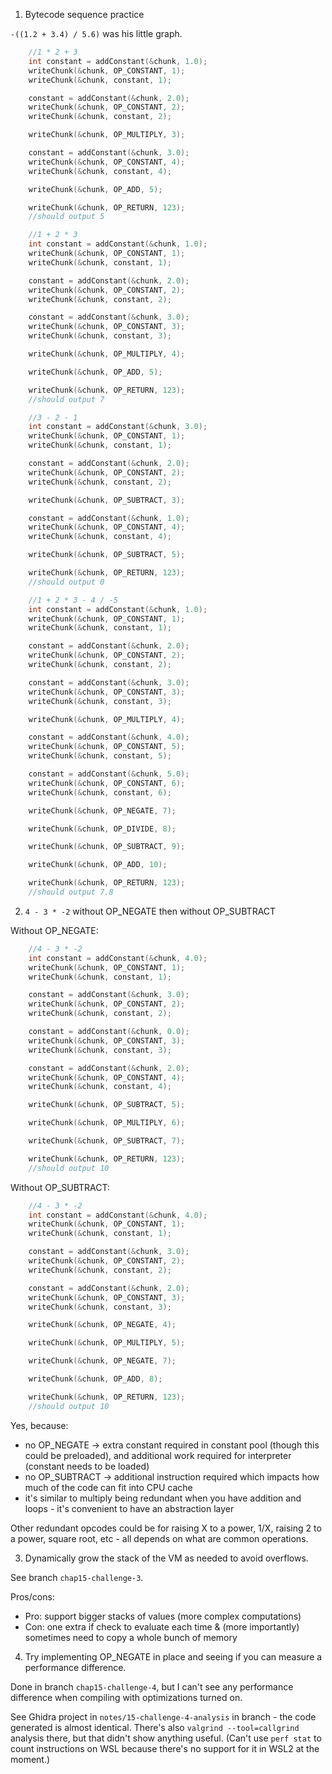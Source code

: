 1. Bytecode sequence practice

`-((1.2 + 3.4) / 5.6)` was his little graph.

```c
    //1 * 2 + 3
    int constant = addConstant(&chunk, 1.0);
    writeChunk(&chunk, OP_CONSTANT, 1);
    writeChunk(&chunk, constant, 1);

    constant = addConstant(&chunk, 2.0);
    writeChunk(&chunk, OP_CONSTANT, 2);
    writeChunk(&chunk, constant, 2);

    writeChunk(&chunk, OP_MULTIPLY, 3);

    constant = addConstant(&chunk, 3.0);
    writeChunk(&chunk, OP_CONSTANT, 4);
    writeChunk(&chunk, constant, 4);

    writeChunk(&chunk, OP_ADD, 5);

    writeChunk(&chunk, OP_RETURN, 123);
    //should output 5
```

```c
    //1 + 2 * 3
    int constant = addConstant(&chunk, 1.0);
    writeChunk(&chunk, OP_CONSTANT, 1);
    writeChunk(&chunk, constant, 1);

    constant = addConstant(&chunk, 2.0);
    writeChunk(&chunk, OP_CONSTANT, 2);
    writeChunk(&chunk, constant, 2);

    constant = addConstant(&chunk, 3.0);
    writeChunk(&chunk, OP_CONSTANT, 3);
    writeChunk(&chunk, constant, 3);

    writeChunk(&chunk, OP_MULTIPLY, 4);

    writeChunk(&chunk, OP_ADD, 5);

    writeChunk(&chunk, OP_RETURN, 123);
    //should output 7
```

```c
    //3 - 2 - 1
    int constant = addConstant(&chunk, 3.0);
    writeChunk(&chunk, OP_CONSTANT, 1);
    writeChunk(&chunk, constant, 1);

    constant = addConstant(&chunk, 2.0);
    writeChunk(&chunk, OP_CONSTANT, 2);
    writeChunk(&chunk, constant, 2);

    writeChunk(&chunk, OP_SUBTRACT, 3);

    constant = addConstant(&chunk, 1.0);
    writeChunk(&chunk, OP_CONSTANT, 4);
    writeChunk(&chunk, constant, 4);

    writeChunk(&chunk, OP_SUBTRACT, 5);

    writeChunk(&chunk, OP_RETURN, 123);
    //should output 0
```

```c
    //1 + 2 * 3 - 4 / -5
    int constant = addConstant(&chunk, 1.0);
    writeChunk(&chunk, OP_CONSTANT, 1);
    writeChunk(&chunk, constant, 1);

    constant = addConstant(&chunk, 2.0);
    writeChunk(&chunk, OP_CONSTANT, 2);
    writeChunk(&chunk, constant, 2);

    constant = addConstant(&chunk, 3.0);
    writeChunk(&chunk, OP_CONSTANT, 3);
    writeChunk(&chunk, constant, 3);

    writeChunk(&chunk, OP_MULTIPLY, 4);

    constant = addConstant(&chunk, 4.0);
    writeChunk(&chunk, OP_CONSTANT, 5);
    writeChunk(&chunk, constant, 5);

    constant = addConstant(&chunk, 5.0);
    writeChunk(&chunk, OP_CONSTANT, 6);
    writeChunk(&chunk, constant, 6);

    writeChunk(&chunk, OP_NEGATE, 7);

    writeChunk(&chunk, OP_DIVIDE, 8);

    writeChunk(&chunk, OP_SUBTRACT, 9);

    writeChunk(&chunk, OP_ADD, 10);

    writeChunk(&chunk, OP_RETURN, 123);
    //should output 7.8
```

2. `4 - 3 * -2` without OP_NEGATE then without OP_SUBTRACT

Without OP_NEGATE:

```c
    //4 - 3 * -2
    int constant = addConstant(&chunk, 4.0);
    writeChunk(&chunk, OP_CONSTANT, 1);
    writeChunk(&chunk, constant, 1);

    constant = addConstant(&chunk, 3.0);
    writeChunk(&chunk, OP_CONSTANT, 2);
    writeChunk(&chunk, constant, 2);

    constant = addConstant(&chunk, 0.0);
    writeChunk(&chunk, OP_CONSTANT, 3);
    writeChunk(&chunk, constant, 3);

    constant = addConstant(&chunk, 2.0);
    writeChunk(&chunk, OP_CONSTANT, 4);
    writeChunk(&chunk, constant, 4);

    writeChunk(&chunk, OP_SUBTRACT, 5);

    writeChunk(&chunk, OP_MULTIPLY, 6);

    writeChunk(&chunk, OP_SUBTRACT, 7);

    writeChunk(&chunk, OP_RETURN, 123);
    //should output 10
```

Without OP_SUBTRACT:

```c
    //4 - 3 * -2
    int constant = addConstant(&chunk, 4.0);
    writeChunk(&chunk, OP_CONSTANT, 1);
    writeChunk(&chunk, constant, 1);

    constant = addConstant(&chunk, 3.0);
    writeChunk(&chunk, OP_CONSTANT, 2);
    writeChunk(&chunk, constant, 2);

    constant = addConstant(&chunk, 2.0);
    writeChunk(&chunk, OP_CONSTANT, 3);
    writeChunk(&chunk, constant, 3);

    writeChunk(&chunk, OP_NEGATE, 4);

    writeChunk(&chunk, OP_MULTIPLY, 5);

    writeChunk(&chunk, OP_NEGATE, 7);

    writeChunk(&chunk, OP_ADD, 8);

    writeChunk(&chunk, OP_RETURN, 123);
    //should output 10
```

Yes, because:

* no OP_NEGATE -> extra constant required in constant pool (though this could be preloaded), and additional work required for interpreter (constant needs to be loaded)
* no OP_SUBTRACT -> additional instruction required which impacts how much of the code can fit into CPU cache
* it's similar to multiply being redundant when you have addition and loops - it's convenient to have an abstraction layer

Other redundant opcodes could be for raising X to a power, 1/X, raising 2 to a power, square root, etc - all depends on what are common operations.

3. Dynamically grow the stack of the VM as needed to avoid overflows.

See branch `chap15-challenge-3`.

Pros/cons:

* Pro: support bigger stacks of values (more complex computations)
* Con: one extra if check to evaluate each time & (more importantly) sometimes need to copy a whole bunch of memory

4. Try implementing OP_NEGATE in place and seeing if you can measure a performance difference.

Done in branch `chap15-challenge-4`, but I can't see any performance difference when compiling with optimizations turned on.

See Ghidra project in `notes/15-challenge-4-analysis` in branch - the code generated is almost identical. There's also `valgrind --tool=callgrind` analysis there, but that didn't show anything useful. (Can't use `perf stat` to count instructions on WSL because there's no support for it in WSL2 at the moment.)
